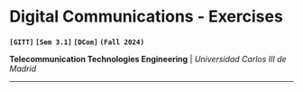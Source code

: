 # Digital Communications - Exercises
**`[GITT]` `[Sem 3.1]` `[DCom]` `(Fall 2024)`**

**Telecommunication Technologies Engineering** | *Universidad Carlos III de Madrid*

---
